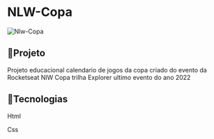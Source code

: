 # NLW-Copa
![Nlw-Copa](https://user-images.githubusercontent.com/116680360/201791536-c6258990-2313-434f-afba-7ee5602cad2a.png)

<h2>&#128640;Projeto</h2>
<p>Projeto educacional calendario de jogos da copa criado do evento da Rocketseat NlW Copa trilha Explorer ultimo evento do ano 2022 </p>

<h2>&#128640;Tecnologias</h2>
<p>Html</p>
<p>Css</p>

